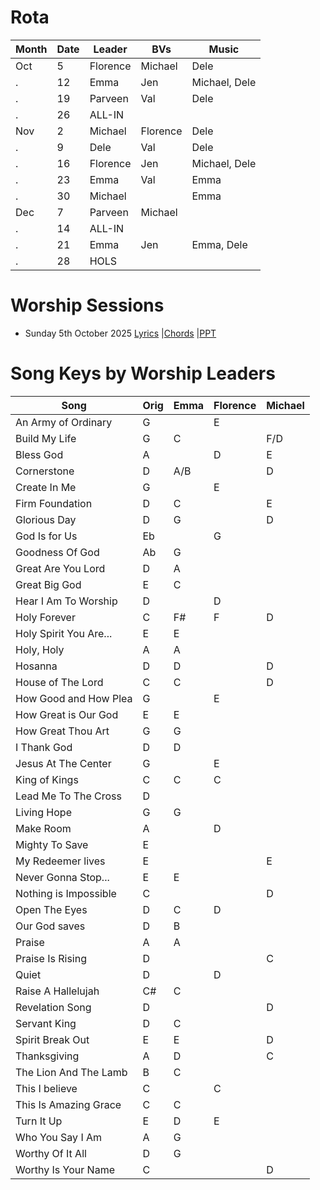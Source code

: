 # Rota

Month | Date | Leader   | BVs      | Music
---   | ---  | ---      | ---      | ---
Oct   | 5    | Florence | Michael  | Dele
.     | 12   | Emma     |  Jen     | Michael, Dele	
.     | 19   | Parveen  |  Val     | Dele	
.     | 26   | ALL-IN   |          | 	
Nov   | 2    | Michael  | Florence | Dele  	
.     | 9    | Dele     | Val      | Dele	
.     | 16   | Florence | Jen      | Michael, Dele		
.     | 23   | Emma     | Val      | Emma	
.     | 30   | Michael  |          | Emma	
Dec   | 7    | Parveen  | Michael  |
.     | 14   | ALL-IN   |          |  	
.     | 21   | Emma     | Jen      | Emma, Dele 	
.     | 28   | HOLS     |          | 

# Worship Sessions
- Sunday 5th October 2025 [Lyrics](https://hoo-are-ya.github.io/worship/songs_2025-10-05.pdf)        |[Chords](https://hoo-are-ya.github.io/worship/chords_2025-10-05.pdf)         |[PPT](https://hoo-are-ya.github.io/worship/songs_2025-10-05.pptx)


# Song Keys by Worship Leaders

Song                  | Orig | Emma | Florence | Michael |
---                   | ---  | ---  | ---      | ---     |
An Army of Ordinary   | G    |      | E        |         | 
Build My Life         | G    | C    |          |  F/D    |
Bless God             | A    |      | D        |   E     |
Cornerstone           | D    | A/B  |          |  D      |  
Create In Me          | G    |      | E        |         |  
Firm Foundation       | D    | C    |          | E       |  
Glorious Day          | D    | G    |          | D       |  
God Is for Us         | Eb   |      | G        |         | 
Goodness Of God       | Ab   | G    |          |         | 
Great Are You Lord    | D    | A    |          |         |  
Great Big God         | E    | C    |          |         |         
Hear I Am To Worship  | D    |      | D        |         |  
Holy Forever		  | C    | F#   | F        | D       |
Holy Spirit You Are...| E    | E    |          |         |  
Holy, Holy            | A    | A    |          |         |  
Hosanna               | D    | D    |          |  D      |  
House of The Lord     | C    | C    |          |  D      |  
How Good and How Plea | G    |      | E        |         |  
How Great is Our God  | E    | E    |          |         |  
How Great Thou Art    | G    | G    |          |         |  
I Thank God           | D    | D    |          |         | 
Jesus At The Center   | G    |      | E        |         | 
King of Kings         | C    | C    | C        |         |  
Lead Me To The Cross  | D    |      |          |         | 
Living Hope           | G    | G    |          |         |  
Make Room             | A    |      | D        |         |  
Mighty To Save        | E    |      |          |         | 
My Redeemer lives     | E    |      |          | E       | 
Never Gonna Stop...   | E    | E    |          |         |  
Nothing is Impossible | C    |      |          | D       |  
Open The Eyes         | D    | C    | D        |         |   
Our God saves         | D    | B    |          |         |  
Praise                | A    | A    |          |         |  
Praise Is Rising      | D    |      |          | C       | 
Quiet                 | D    |      | D        |         |  
Raise A Hallelujah    | C#   | C    |          |         |  
Revelation Song       | D    |      |          | D       | 
Servant King          | D    | C    |          |         |      
Spirit Break Out      | E    | E    |          | D       |  
Thanksgiving          | A    | D    |          | C       | 
The Lion And The Lamb | B    | C    |          |         |  
This I believe        | C    |      | C        |         | 
This Is Amazing Grace | C    | C    |          |         |  
Turn It Up            | E    | D    | E        |         |  
Who You Say I Am      | A    | G    |          |         |  
Worthy Of It All      | D    | G    |          |         |   
Worthy Is Your Name   | C    |      |          | D       |  
  